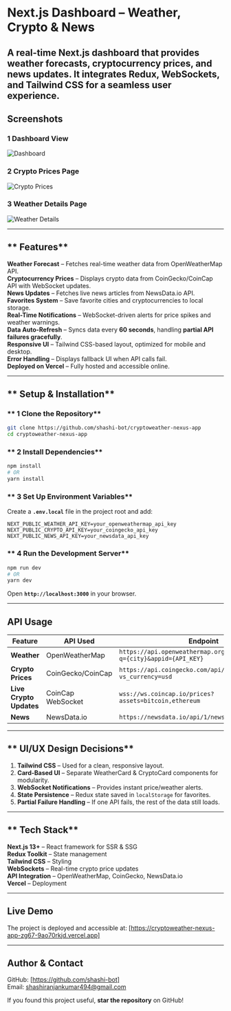 # **Next.js Dashboard – Weather, Crypto & News**
A **real-time Next.js dashboard** that provides weather forecasts, cryptocurrency prices, and news updates. It integrates **Redux**, **WebSockets**, and **Tailwind CSS** for a seamless user experience.
---
## Screenshots

### 1 Dashboard View
![Dashboard](https://github.com/user-attachments/assets/327d0841-a3f4-43bb-944f-e9fd37275044)

### 2 Crypto Prices Page
![Crypto Prices](https://github.com/user-attachments/assets/4df25028-6d8f-4846-8b00-849442676844)

### 3 Weather Details Page
![Weather Details](https://github.com/user-attachments/assets/8f5bc430-8822-4c3d-b4f0-1a1addb82ad7)


---

## ** Features**
 **Weather Forecast** – Fetches real-time weather data from OpenWeatherMap API.  
 **Cryptocurrency Prices** – Displays crypto data from CoinGecko/CoinCap API with WebSocket updates.  
 **News Updates** – Fetches live news articles from NewsData.io API.  
 **Favorites System** – Save favorite cities and cryptocurrencies to local storage.  
 **Real-Time Notifications** – WebSocket-driven alerts for price spikes and weather warnings.  
 **Data Auto-Refresh** – Syncs data every **60 seconds**, handling **partial API failures gracefully**.  
 **Responsive UI** – Tailwind CSS-based layout, optimized for mobile and desktop.  
 **Error Handling** – Displays fallback UI when API calls fail.  
 **Deployed on Vercel** – Fully hosted and accessible online.  

---




## ** Setup & Installation**
### ** 1 Clone the Repository**
```bash
git clone https://github.com/shashi-bot/cryptoweather-nexus-app
cd cryptoweather-nexus-app
```

### ** 2 Install Dependencies**
```bash
npm install
# OR
yarn install
```

### ** 3 Set Up Environment Variables**
Create a **`.env.local`** file in the project root and add:
```env
NEXT_PUBLIC_WEATHER_API_KEY=your_openweathermap_api_key
NEXT_PUBLIC_CRYPTO_API_KEY=your_coingecko_api_key
NEXT_PUBLIC_NEWS_API_KEY=your_newsdata_api_key
```

### ** 4 Run the Development Server**
```bash
npm run dev
# OR
yarn dev
```
Open **`http://localhost:3000`** in your browser.

---

## **API Usage**
| Feature | API Used | Endpoint |
|---------|---------|----------|
| **Weather** | OpenWeatherMap | `https://api.openweathermap.org/data/2.5/weather?q={city}&appid={API_KEY}` |
| **Crypto Prices** | CoinGecko/CoinCap | `https://api.coingecko.com/api/v3/coins/markets?vs_currency=usd` |
| **Live Crypto Updates** | CoinCap WebSocket | `wss://ws.coincap.io/prices?assets=bitcoin,ethereum` |
| **News** | NewsData.io | `https://newsdata.io/api/1/news?apikey={API_KEY}` |

---
## ** UI/UX Design Decisions**
1. **Tailwind CSS** – Used for a clean, responsive layout.  
2. **Card-Based UI** – Separate WeatherCard & CryptoCard components for modularity.  
3. **WebSocket Notifications** – Provides instant price/weather alerts.  
4. **State Persistence** – Redux state saved in `localStorage` for favorites.  
5. **Partial Failure Handling** – If one API fails, the rest of the data still loads.  

---

## ** Tech Stack**
**Next.js 13+** – React framework for SSR & SSG  
**Redux Toolkit** – State management  
**Tailwind CSS** – Styling  
**WebSockets** – Real-time crypto price updates  
**API Integration** – OpenWeatherMap, CoinGecko, NewsData.io  
**Vercel** – Deployment  

---
## Live Demo  
The project is deployed and accessible at: [https://cryptoweather-nexus-app-zg67-9ao70rkjd.vercel.app]

---
## **Author & Contact**
GitHub: [https://github.com/shashi-bot]  
Email: shashiranjankumar494@gmail.com  

If you found this project useful, **star  the repository** on GitHub!
